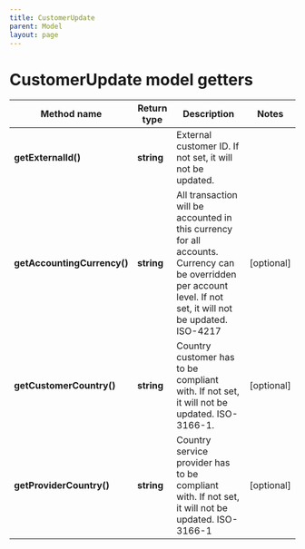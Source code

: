 ```yaml
---
title: CustomerUpdate
parent: Model
layout: page
---
```


# CustomerUpdate model getters

Method name | Return type | Description | Notes
------------ | ------------- | ------------- | -------------
**getExternalId()** | **string** | External customer ID. If not set, it will not be updated. |
**getAccountingCurrency()** | **string** | All transaction will be accounted in this currency for all accounts. Currency can be overridden per account level. If not set, it will not be updated. ISO-4217 | [optional]
**getCustomerCountry()** | **string** | Country customer has to be compliant with. If not set, it will not be updated. ISO-3166-1. | [optional]
**getProviderCountry()** | **string** | Country service provider has to be compliant with. If not set, it will not be updated. ISO-3166-1 | [optional]

